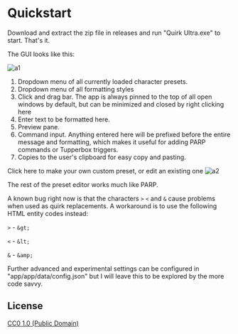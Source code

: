 # Quickstart

Download and extract the zip file in releases and run "Quirk Ultra.exe" to start. That's it.

The GUI looks like this:

![a1](https://github.com/user-attachments/assets/3407212a-f339-4cec-aec1-b27d53bd200b)

1. Dropdown menu of all currently loaded character presets.
2. Dropdown menu of all formatting styles
3. Click and drag bar. The app is always pinned to the top of all open windows by default, but can be minimized and closed by right clicking here
4. Enter text to be formatted here.
5. Preview pane.
6. Command input. Anything entered here will be prefixed before the entire message and formatting, which makes it useful for adding PARP commands or Tupperbox triggers.
7. Copies to the user's clipboard for easy copy and pasting.

Click here to make your own custom preset, or edit an existing one
![a2](https://github.com/user-attachments/assets/1e3a289b-e1c0-4d4c-a774-dfb33a6bb2ae)

The rest of the preset editor works much like PARP.

A known bug right now is that the characters `>` `<` and `&` cause problems when used as quirk replacements. A workaround is to use the following HTML entity codes instead:

`>` - `&gt;`

`<` - `&lt;`

`&` - `&amp;`

Further advanced and experimental settings can be configured in "app/app/data/config.json" but I will leave this to be explored by the more code savvy.

## License

[CC0 1.0 (Public Domain)](LICENSE.md)
